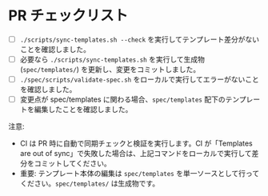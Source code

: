 # PR チェックリスト

- [ ] `./scripts/sync-templates.sh --check` を実行してテンプレート差分がないことを確認しました。
- [ ] 必要なら `./scripts/sync-templates.sh` を実行して生成物 (`spec/templates/`) を更新し、変更をコミットしました。
- [ ] `./spec/scripts/validate-spec.sh` をローカルで実行してエラーがないことを確認しました。
- [ ] 変更点が spec/templates に関わる場合、`spec/templates` 配下のテンプレートを編集したことを確認しました。

注意:
- CI は PR 時に自動で同期チェックと検証を実行します。CI が「Templates are out of sync」で失敗した場合は、上記コマンドをローカルで実行して差分をコミットしてください。
- 重要: テンプレート本体の編集は `spec/templates` を単一ソースとして行ってください。`spec/templates/` は生成物です。
